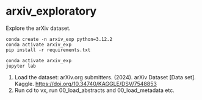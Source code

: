 # arxiv_exploratory
Explore the arXiv dataset.

```
conda create -n arxiv_exp python=3.12.2
conda activate arxiv_exp
pip install -r requirements.txt
```

```
conda activate arxiv_exp
jupyter lab
```

1. Load the dataset: arXiv.org submitters. (2024). arXiv Dataset [Data set]. Kaggle. https://doi.org/10.34740/KAGGLE/DSV/7548853
2. Run cd to vx, run 00_load_abstracts and 00_load_metadata etc.